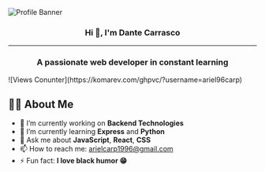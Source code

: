 ![Profile Banner](https://ar.catalyst.concentrix.com/wp-content/uploads/2019/10/front-end-developer-1609x555.png)
<h3 align="center">Hi 👋, I'm Dante Carrasco</h1>

---

<h3 align="center">A passionate web developer in constant learning</h3>
![Views Conunter](https://komarev.com/ghpvc/?username=ariel96carp)

## 👨‍💻 About Me
- 🔭 I’m currently working on **Backend Technologies**
- 🌱 I’m currently learning **Express** and **Python**
- 💬 Ask me about **JavaScript**, **React**, **CSS**
- 📫 How to reach me: [arielcarp1996@gmail.com](arielcarp1996@gmail.com)
- ⚡ Fun fact: **I love black humor 😁**
